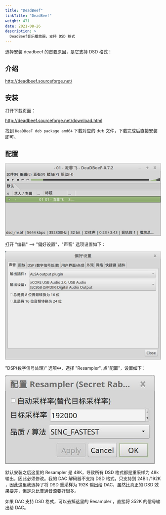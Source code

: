 ```yaml
---
title: "DeadBeef"
linkTitle: "DeadBeef"
weight: 471
date: 2021-08-26
description: >
  DeadBeef音乐播放器，支持 DSD 格式
---
```



选择安装 deadbeef 的首要原因，是它支持 DSD 格式！

## 介绍

http://deadbeef.sourceforge.net/

## 安装

打开下载页面：

http://deadbeef.sourceforge.net/download.html

找到 `DeaDBeeF deb package amd64` 下载对应的 deb 文件，下载完成后直接安装即可。

## 配置

![](images/deadbeef-1.jpg)

打开 "编辑" --> "偏好设置"，"声音" 选项设置如下：

![](images/deadbeef-2.jpg)

"DSP(数字信号处理)" 选项中，选择 "Resampler", 点"配置"，设置如下：

![](images/deadbeef-3.jpg)

默认安装之后这里的 Resampler 是 48K，导致所有 DSD 格式都是重采样为 48k 输出，因此必须修改。我的 DAC 解码器不支持 DSD 格式，只支持到 24Bit /192K ，因此这里我选择了将 DSD 重采样为 192K 输出给 DAC，虽然比真正的 DSD 效果要差，但是总比普通音源要好很多。

如果 DAC 支持 DSD 格式，可以去掉这里的 Resampler ，直接将 352K 的信号输出给 DAC。



